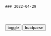 ```tip
### 2022-04-29
```

<table id="tbc" style="white-space:pre-wrap">
</table>
<button onclick="toggleb()">toggle</button>
<button onclick="loadparse()">loadparse</button>
<br>
<!-- 🌸<br>🍅-　-🍑<hr>🍀 -->
<pre>
<textarea rows="30" cols="100" style="display: none" id="tar">

最后一枪：教官给女特务上示范课，竟给姑娘们看这种片子
https://mbd.baidu.com/newspage/data/videolanding?nid=sv_9410987246646693739&sourceFrom=pc_feedlist

<font size="1" style="color:#DCDCDC">2022-04-30</font>

奥斯卡获奖短片，结局令人反思！
https://mbd.baidu.com/newspage/data/videolanding?nid=sv_5193245089960815580&sourceFrom=pc_feedlist

打工人。

<font size="1" style="color:#DCDCDC">2022-04-30</font>

刍荛之言

影视：杀小明王确实是我让干的，但大虎却是你自作聪明逼死的！
https://mbd.baidu.com/newspage/data/videolanding?nid=sv_14045797709884897070&sourceFrom=pc_feedlist

s小明王确实是咱的意思。

如果你时常揣摩皇上的心思，甚至把自己当作是皇上的知心人，擅行生s，久而久之，你岂不把自个的心思当成皇上的心思了？等到了那天，谁是皇上啊？你，还是咱？a龖龖龖

<font size="1" style="color:#DCDCDC">2022-04-29</font>

让子弹飞：g内睁眼说瞎话第一名，我只服姜文！
https://mbd.baidu.com/newspage/data/videolanding?nid=sv_7577911022940857835&sourceFrom=pc_feedlist

鹅城到处都是我的钱，我们想挣多少，他们必须出多少。

你来当一个假的张麻子。

<font size="1" style="color:#DCDCDC">2022-04-29</font>

恶人传：打我小弟，你也得看看他大哥是谁
https://mbd.baidu.com/newspage/data/videolanding?nid=sv_16287981895136559170&sourceFrom=rec

<font size="1" style="color:#DCDCDC">2022-04-29</font>

罪恶都市：我可以失误很多次，但你千万别被我扇巴掌
https://mbd.baidu.com/newspage/data/videolanding?nid=sv_976736680245917265&sourceFrom=pc_feedlist

<font size="1" style="color:#DCDCDC">2022-04-29</font>

两月打光136亿美元，拜登：充钱！
https://mbd.baidu.com/newspage/data/landingsuper?context=%7B%22nid%22%3A%22news_9612146038431847917%22%7D&n_type=-1&p_from=-1

<font size="1" style="color:#DCDCDC">2022-04-29</font>

机动j察：一部军用的机械人在无人的情况自动启动，事件开始
https://mbd.baidu.com/newspage/data/videolanding?nid=sv_7819129941147045415&sourceFrom=pc_feedlist

<font size="1" style="color:#DCDCDC">2022-04-29</font>

最垃圾的大一统王朝，15个皇帝只有半个明君，gj岂一个乱字了得
https://mbd.baidu.com/newspage/data/landingsuper?context=%7B%22nid%22%3A%22news_9234891594249399187%22%7D&n_type=-1&p_from=-1

<font size="1" style="color:#DCDCDC">2022-04-29</font>

小wu2198
我不太敢推荐我家的鸽子给大家吃，我怕大家吃了受不了。。。。。因为，男的吃了女的受不了，女的吃了男的受不了，男女都吃了，床受不了。

js读取html中的json文件 - CSDN
https://www.csdn.net/tags/NtDaEgysMDYzMTQtYmxvZwO0O0OO0O0O.html

<font size="1" style="color:#DCDCDC">2022-04-29</font>

朱棣能夺侄子皇位，为何朱高煦却不能？朱瞻基比朱允炆有三大优势
https://mbd.baidu.com/newspage/data/landingsuper?context=%7B%22nid%22%3A%22news_9062644387546303254%22%7D&n_type=-1&p_from=-1

https://pics5.baidu.com/feed/f636afc379310a551f878ea51b727ea383261085.jpeg?token=83c42c439c8a4890937dea0b65d93e3e.jpg

<font size="1" style="color:#DCDCDC">2022-04-29</font>

他们以后骗人、带节奏就没那么容易了
https://mbd.baidu.com/newspage/data/landingsuper?context=%7B%22nid%22%3A%22news_9323930930658758417%22%7D&n_type=-1&p_from=-1

<font size="1" style="color:#DCDCDC">2022-04-30</font>

马克思的名字第一次出现在zg人视野，是这两个人的功劳丨档案
https://mbd.baidu.com/newspage/data/videolanding?nid=sv_2698445415613296614&sourceFrom=pc_feedlist

清王朝虽然被迫废除了科举，
但在思想上仍然顽固地将经义奉为圭臬，极力阻止学生接触新思想。

<font size="1" style="color:#DCDCDC">2022-04-29</font>

闻香：眼瞎心却不瞎，大叔几句话说出人生大道理，顿时悟了
https://mbd.baidu.com/newspage/data/videolanding?nid=sv_4010960921487023591&sourceFrom=rec

如今我走到人生十字路口，我知道哪条路是对的，
但我从来不走，因为妈的太苦了。

<font size="1" style="color:#DCDCDC">2022-04-29</font>

伊斯托利亚：从基督教传说到g产主义运动，和平鸽如何深入人心？
https://mbd.baidu.com/newspage/data/landingsuper?context=%7B%22nid%22%3A%22news_10257944283231650853%22%7D&n_type=-1&p_from=-1

对战争的反思和对和平的期望是人类共通的感受，

<font size="1" style="color:#DCDCDC">2022-04-29</font>

</textarea>
</pre>
<!-- 🍀<br>🍑-　-🍅<hr>🌸 -->

```note
```

<link
  rel="stylesheet"
  href="https://cdn.jsdelivr.net/npm/@fancyapps/ui/dist/fancybox.css"
/>
<script src="https://cdn.jsdelivr.net/npm/@fancyapps/ui@4.0/dist/fancybox.umd.js"></script>

<script type="text/javascript">

var __urlRegex = /(\b(https?|ftp|file):\/\/[-A-Z0-9+&@#\/%?=~_|!:,.;]*[-A-Z0-9+&@#\/%=~_|])/ig;
var __imgRegex = /\.(?:jpe?g|gif|png|webp)$/i;

loadparse();

function parseURL($string){

    var exp = __urlRegex;
    return $string.replace(exp,function(match){
            __imgRegex.lastIndex=0;
            if(__imgRegex.test(match)){
                return '<a data-fancybox="gallery" href="' + match.replace("/p=700", "")
                 + '"><img src="' + match.replace("/p=700", "/p=160x200")+'" width="64"></a>';
            }
            else{
                return '<a href="' + match + '" target="_blank">' + match + '</a>';
            }
        }
    );
}

function loadparse() {
  tbc.innerHTML = parseURL(tar.value);
}

function toggleb() {
  var x = document.getElementById("tar");
  if (x.style.display === "none") {
    x.style.display = "";
  } else {
    x.style.display = "none";
  }
}

</script>

